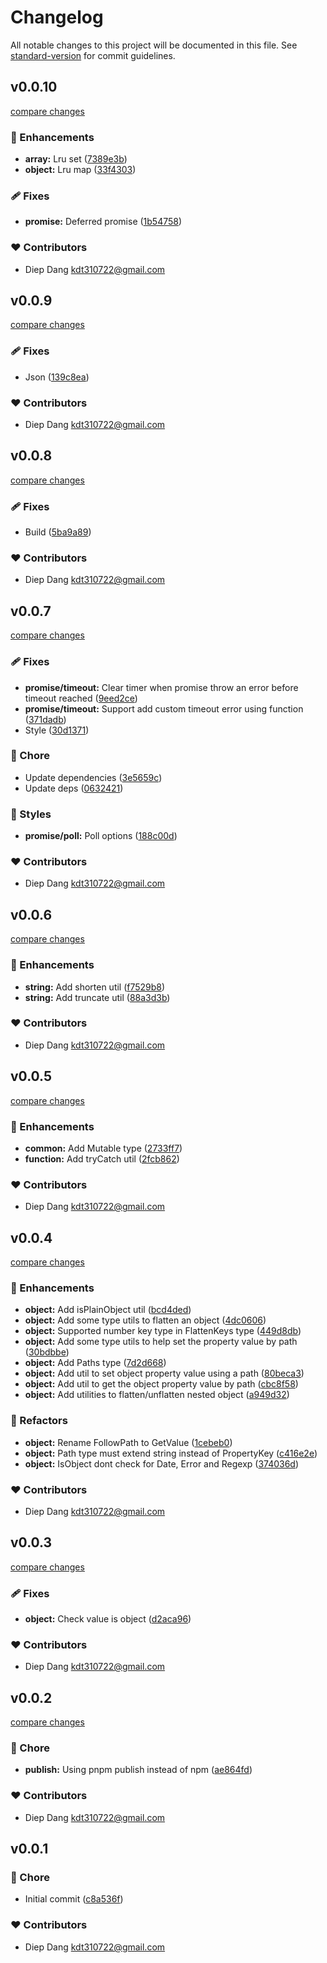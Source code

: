 # Changelog

All notable changes to this project will be documented in this file.
See [standard-version](https://github.com/conventional-changelog/standard-version) for commit guidelines.

## v0.0.10

[compare changes](https://github.com/kdt310722/utils/compare/v0.0.9...v0.0.10)

### 🚀 Enhancements

- **array:** Lru set ([7389e3b](https://github.com/kdt310722/utils/commit/7389e3b))
- **object:** Lru map ([33f4303](https://github.com/kdt310722/utils/commit/33f4303))

### 🩹 Fixes

- **promise:** Deferred promise ([1b54758](https://github.com/kdt310722/utils/commit/1b54758))

### ❤️ Contributors

- Diep Dang <kdt310722@gmail.com>

## v0.0.9

[compare changes](https://github.com/kdt310722/utils/compare/v0.0.8...v0.0.9)

### 🩹 Fixes

- Json ([139c8ea](https://github.com/kdt310722/utils/commit/139c8ea))

### ❤️ Contributors

- Diep Dang <kdt310722@gmail.com>

## v0.0.8

[compare changes](https://github.com/kdt310722/utils/compare/v0.0.7...v0.0.8)

### 🩹 Fixes

- Build ([5ba9a89](https://github.com/kdt310722/utils/commit/5ba9a89))

### ❤️ Contributors

- Diep Dang <kdt310722@gmail.com>

## v0.0.7

[compare changes](https://github.com/kdt310722/utils/compare/v0.0.6...v0.0.7)

### 🩹 Fixes

- **promise/timeout:** Clear timer when promise throw an error before timeout reached ([9eed2ce](https://github.com/kdt310722/utils/commit/9eed2ce))
- **promise/timeout:** Support add custom timeout error using function ([371dadb](https://github.com/kdt310722/utils/commit/371dadb))
- Style ([30d1371](https://github.com/kdt310722/utils/commit/30d1371))

### 🏡 Chore

- Update dependencies ([3e5659c](https://github.com/kdt310722/utils/commit/3e5659c))
- Update deps ([0632421](https://github.com/kdt310722/utils/commit/0632421))

### 🎨 Styles

- **promise/poll:** Poll options ([188c00d](https://github.com/kdt310722/utils/commit/188c00d))

### ❤️ Contributors

- Diep Dang <kdt310722@gmail.com>

## v0.0.6

[compare changes](https://github.com/kdt310722/utils/compare/v0.0.5...v0.0.6)

### 🚀 Enhancements

- **string:** Add shorten util ([f7529b8](https://github.com/kdt310722/utils/commit/f7529b8))
- **string:** Add truncate util ([88a3d3b](https://github.com/kdt310722/utils/commit/88a3d3b))

### ❤️ Contributors

- Diep Dang <kdt310722@gmail.com>

## v0.0.5

[compare changes](https://github.com/kdt310722/utils/compare/v0.0.4...v0.0.5)

### 🚀 Enhancements

- **common:** Add Mutable type ([2733ff7](https://github.com/kdt310722/utils/commit/2733ff7))
- **function:** Add tryCatch util ([2fcb862](https://github.com/kdt310722/utils/commit/2fcb862))

### ❤️ Contributors

- Diep Dang <kdt310722@gmail.com>

## v0.0.4

[compare changes](https://github.com/kdt310722/utils/compare/v0.0.3...v0.0.4)

### 🚀 Enhancements

- **object:** Add isPlainObject util ([bcd4ded](https://github.com/kdt310722/utils/commit/bcd4ded))
- **object:** Add some type utils to flatten an object ([4dc0606](https://github.com/kdt310722/utils/commit/4dc0606))
- **object:** Supported number key type in FlattenKeys type ([449d8db](https://github.com/kdt310722/utils/commit/449d8db))
- **object:** Add some type utils to help set the property value by path ([30bdbbe](https://github.com/kdt310722/utils/commit/30bdbbe))
- **object:** Add Paths type ([7d2d668](https://github.com/kdt310722/utils/commit/7d2d668))
- **object:** Add util to set object property value using a path ([80beca3](https://github.com/kdt310722/utils/commit/80beca3))
- **object:** Add util to get the object property value by path ([cbc8f58](https://github.com/kdt310722/utils/commit/cbc8f58))
- **object:** Add utilities to flatten/unflatten nested object ([a949d32](https://github.com/kdt310722/utils/commit/a949d32))

### 💅 Refactors

- **object:** Rename FollowPath to GetValue ([1cebeb0](https://github.com/kdt310722/utils/commit/1cebeb0))
- **object:** Path type must extend string instead of PropertyKey ([c416e2e](https://github.com/kdt310722/utils/commit/c416e2e))
- **object:** IsObject dont check for Date, Error and Regexp ([374036d](https://github.com/kdt310722/utils/commit/374036d))

### ❤️ Contributors

- Diep Dang <kdt310722@gmail.com>

## v0.0.3

[compare changes](https://github.com/kdt310722/utils/compare/v0.0.2...v0.0.3)

### 🩹 Fixes

- **object:** Check value is object ([d2aca96](https://github.com/kdt310722/utils/commit/d2aca96))

### ❤️ Contributors

- Diep Dang <kdt310722@gmail.com>

## v0.0.2

[compare changes](https://github.com/kdt310722/utils/compare/v0.0.1...v0.0.2)

### 🏡 Chore

- **publish:** Using pnpm publish instead of npm ([ae864fd](https://github.com/kdt310722/utils/commit/ae864fd))

### ❤️ Contributors

- Diep Dang <kdt310722@gmail.com>

## v0.0.1


### 🏡 Chore

- Initial commit ([c8a536f](https://github.com/kdt310722/utils/commit/c8a536f))

### ❤️ Contributors

- Diep Dang <kdt310722@gmail.com>

